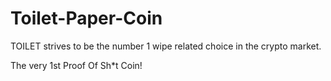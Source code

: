 # Toilet-Paper-Coin
TOILET strives to be the number 1 wipe related choice in the crypto market.

The very 1st Proof Of Sh*t Coin!

